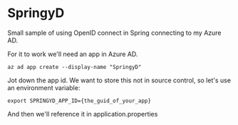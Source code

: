 # SpringyD
Small sample of using OpenID connect in Spring connecting to my Azure AD.

For it to work we'll need an app in Azure AD.

    az ad app create --display-name "SpringyD"

Jot down the app id. We want to store this not in source control, so let's use an environment variable:

    export SPRINGYD_APP_ID={the_guid_of_your_app}

And then we'll reference it in application.properties

    